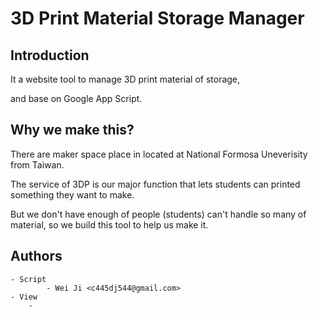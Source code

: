 3D Print Material Storage Manager
===
Introduction
---
It a website tool to manage 3D print material of storage,

and base on Google App Script.

Why we make this?
---
There are maker space place in located at National Formosa Uneverisity from Taiwan.

The service of 3DP is our major function that lets students can printed something they want to make.

But we don't have enough of people (students) can't handle so many of material, so we build this tool to help us make it.

Authors
---
    - Script
    		- Wei Ji <c445dj544@gmail.com>
    - View
        - 